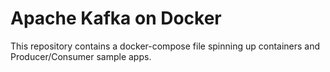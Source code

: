 # Apache Kafka on Docker
This repository contains a docker-compose file spinning up containers and Producer/Consumer sample apps.
